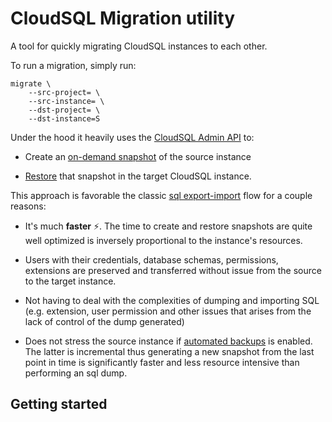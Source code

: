 # CloudSQL Migration utility

A tool for quickly migrating CloudSQL instances to each other. 

To run a migration, simply run:

```console
migrate \
    --src-project= \
    --src-instance= \
    --dst-project= \
    --dst-instance=S
```

Under the hood it heavily uses the [CloudSQL Admin API](https://cloud.google.com/sql/docs/mysql/admin-api) to: 

- Create an [on-demand snapshot](https://cloud.google.com/sql/docs/mysql/backup-recovery/backups#on-demand-backups) of the source instance 

- [Restore](https://cloud.google.com/sql/docs/mysql/backup-recovery/restoring) that snapshot in the target CloudSQL instance.


This approach is favorable the classic [sql export-import](https://cloud.google.com/sql/docs/mysql/import-export) flow for a couple reasons:

- It's much **faster** :zap:. The time to create and restore snapshots are quite well optimized is inversely proportional to the instance's resources.

- Users with their credentials, database schemas, permissions, extensions are preserved and transferred without issue from the source to the target instance.

- Not having to deal with the complexities of dumping and importing SQL (e.g. extension, user permission and other issues that arises from the lack of control of the dump generated)

- Does not stress the source instance if [automated backups](https://cloud.google.com/sql/docs/mysql/backup-recovery/backing-up#set-retention) is enabled. The latter is incremental thus generating a new snapshot from the last point in time is significantly faster and less resource intensive than performing an sql dump.


## Getting started
